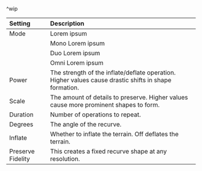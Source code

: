 ^wip

| Setting               | Description                                                                                           |
| :-------------------- | :---------------------------------------------------------------------------------------------------- |
| Mode              | Lorem ipsum                                                                                           |
|                       | Mono Lorem ipsum                                                                    |
|                       | Duo Lorem ipsum                                                                    |
|                       | Omni Lorem ipsum                                                                    |
| Power             | The strength of the inflate/deflate operation. Higher values cause drastic shifts in shape formation. |
| Scale             | The amount of details to preserve. Higher values cause more prominent shapes to form.                 |
| Duration          | Number of operations to repeat.                                                                       |
| Degrees           | The angle of the recurve.                                                                             |
| Inflate           | Whether to inflate the terrain. Off deflates the terrain.                                             |
| Preserve Fidelity | This creates a fixed recurve shape at any resolution.                                                 |